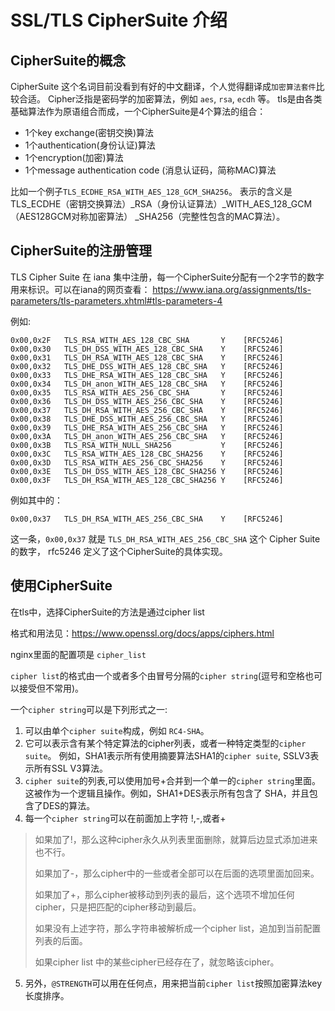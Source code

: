 # SSL/TLS CipherSuite 介绍

## CipherSuite的概念

CipherSuite 这个名词目前没看到有好的中文翻译，个人觉得翻译成`加密算法套件`比较合适。 Cipher泛指是密码学的加密算法，例如 `aes`, `rsa`, `ecdh` 等。
tls是由各类基础算法作为原语组合而成，一个CipherSuite是4个算法的组合：

* 1个key exchange(密钥交换)算法
* 1个authentication(身份认证)算法
* 1个encryption(加密)算法
* 1个message authentication code (消息认证码，简称MAC)算法

比如一个例子`TLS_ECDHE_RSA_WITH_AES_128_GCM_SHA256`。 表示的含义是TLS_ECDHE（密钥交换算法）_RSA（身份认证算法）_WITH_AES_128_GCM（AES128GCM对称加密算法）
_SHA256（完整性包含的MAC算法）。

## CipherSuite的注册管理

TLS Cipher Suite 在 iana 集中注册，每一个CipherSuite分配有一个2字节的数字用来标识。可以在iana的网页查看：
<https://www.iana.org/assignments/tls-parameters/tls-parameters.xhtml#tls-parameters-4>

例如:

```
0x00,0x2F   TLS_RSA_WITH_AES_128_CBC_SHA       Y    [RFC5246]
0x00,0x30   TLS_DH_DSS_WITH_AES_128_CBC_SHA    Y    [RFC5246]
0x00,0x31   TLS_DH_RSA_WITH_AES_128_CBC_SHA    Y    [RFC5246]
0x00,0x32   TLS_DHE_DSS_WITH_AES_128_CBC_SHA   Y    [RFC5246]
0x00,0x33   TLS_DHE_RSA_WITH_AES_128_CBC_SHA   Y    [RFC5246]
0x00,0x34   TLS_DH_anon_WITH_AES_128_CBC_SHA   Y    [RFC5246]
0x00,0x35   TLS_RSA_WITH_AES_256_CBC_SHA       Y    [RFC5246]
0x00,0x36   TLS_DH_DSS_WITH_AES_256_CBC_SHA    Y    [RFC5246]
0x00,0x37   TLS_DH_RSA_WITH_AES_256_CBC_SHA    Y    [RFC5246]
0x00,0x38   TLS_DHE_DSS_WITH_AES_256_CBC_SHA   Y    [RFC5246]
0x00,0x39   TLS_DHE_RSA_WITH_AES_256_CBC_SHA   Y    [RFC5246]
0x00,0x3A   TLS_DH_anon_WITH_AES_256_CBC_SHA   Y    [RFC5246]
0x00,0x3B   TLS_RSA_WITH_NULL_SHA256           Y    [RFC5246]
0x00,0x3C   TLS_RSA_WITH_AES_128_CBC_SHA256    Y    [RFC5246]
0x00,0x3D   TLS_RSA_WITH_AES_256_CBC_SHA256    Y    [RFC5246]
0x00,0x3E   TLS_DH_DSS_WITH_AES_128_CBC_SHA256 Y    [RFC5246]
0x00,0x3F   TLS_DH_RSA_WITH_AES_128_CBC_SHA256 Y    [RFC5246]
```

例如其中的：

```
0x00,0x37   TLS_DH_RSA_WITH_AES_256_CBC_SHA    Y    [RFC5246]
```

这一条，`0x00,0x37` 就是 `TLS_DH_RSA_WITH_AES_256_CBC_SHA` 这个 Cipher Suite的数字， rfc5246 定义了这个CipherSuite的具体实现。

## 使用CipherSuite

在tls中，选择CipherSuite的方法是通过cipher list

格式和用法见：<https://www.openssl.org/docs/apps/ciphers.html>

nginx里面的配置项是 `cipher_list`

`cipher list`的格式由一个或者多个由冒号分隔的`cipher string`(逗号和空格也可以接受但不常用)。

一个`cipher string`可以是下列形式之一:

1. 可以由单个`cipher suite`构成，例如 `RC4-SHA`。
2. 它可以表示含有某个特定算法的cipher列表，或者一种特定类型的`cipher suite`。 例如，SHA1表示所有使用摘要算法SHA1的`cipher suite`, SSLV3表示所有SSL V3算法。
3. `cipher suite`的列表,可以使用加号+合并到一个单一的`cipher string`里面。 这被作为一个逻辑且操作。例如，SHA1+DES表示所有包含了 SHA，并且包含了DES的算法。
4. 每一个`cipher string`可以在前面加上字符 !,-,或者+

> 如果加了!，那么这种cipher永久从列表里面删除，就算后边显式添加进来也不行。
>
> 如果加了-，那么cipher中的一些或者全部可以在后面的选项里面加回来。
>
> 如果加了+，那么cipher被移动到列表的最后，这个选项不增加任何cipher，只是把匹配的cipher移动到最后。
>
> 如果没有上述字符，那么字符串被解析成一个cipher list，追加到当前配置列表的后面。
>
> 如果cipher list 中的某些cipher已经存在了，就忽略该cipher。

5. 另外，`@STRENGTH`可以用在任何点，用来把当前`cipher list`按照加密算法key长度排序。
